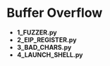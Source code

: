 # Buffer Overflow

* **1_FUZZER.py**
* **2_EIP_REGISTER.py**
* **3_BAD_CHARS.py**
* **4_LAUNCH_SHELL.py**
